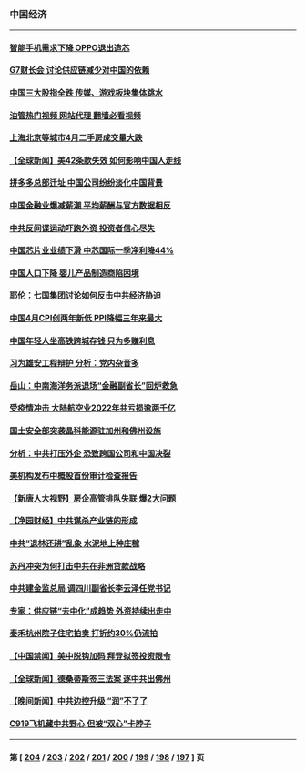 ### 中国经济
---
#### [智能手机需求下降 OPPO退出造芯](../../pages/ncid283/n13994948.md?05130445) 
#### [G7财长会 讨论供应链减少对中国的依赖](../../pages/ncid283/n13994903.md?05130445) 
#### [中国三大股指全跌 传媒、游戏板块集体跳水](../../pages/ncid283/n13994759.md?05130445) 
#### [油管热门视频 网站代理 翻墙必看视频](http://138.2.39.72:81/youtube.html?epic-marker?05130445)
#### [上海北京等城市4月二手房成交量大跌](../../pages/ncid283/n13994655.md?05130445) 
#### [【全球新闻】美42条款失效 如何影响中国人走线](../../pages/ncid283/n13994699.md?05130445) 
#### [拼多多总部迁址 中国公司纷纷淡化中国背景](../../pages/ncid283/n13994366.md?05130445) 
#### [中国金融业爆减薪潮 平均薪酬与官方数据相反](../../pages/ncid283/n13994415.md?05130445) 
#### [中共反间谍运动吓跑外资 投资者信心尽失](../../pages/ncid283/n13994515.md?05130445) 
#### [中国芯片业业绩下滑 中芯国际一季净利降44%](../../pages/ncid283/n13994292.md?05130445) 
#### [中国人口下降 婴儿产品制造商陷困境](../../pages/ncid283/n13994277.md?05130445) 
#### [耶伦：七国集团讨论如何反击中共经济胁迫](../../pages/ncid283/n13994141.md?05130445) 
#### [中国4月CPI创两年新低 PPI降幅三年来最大](../../pages/ncid283/n13993744.md?05130445) 
#### [中国年轻人坐高铁跨城存钱 只为多赚利息](../../pages/ncid283/n13994133.md?05130445) 
#### [习为雄安工程辩护 分析：党内杂音多](../../pages/ncid283/n13993747.md?05130445) 
#### [岳山：中南海洋务派退场“金融副省长”回炉救急](../../pages/ncid283/n13993890.md?05130445) 
#### [受疫情冲击 大陆航空业2022年共亏损逾两千亿](../../pages/ncid283/n13993427.md?05130445) 
#### [国土安全部突袭晶科能源驻加州和佛州设施](../../pages/ncid283/n13993270.md?05130445) 
#### [分析：中共打压外企 恐致跨国公司和中国决裂](../../pages/ncid283/n13993252.md?05130445) 
#### [美机构发布中概股首份审计检查报告](../../pages/ncid283/n13993266.md?05130445) 
#### [【新唐人大视野】房企高管排队失联 爆2大问题](../../pages/ncid283/n13993235.md?05130445) 
#### [【净园财经】中共谋杀产业链的形成](../../pages/ncid283/n13993205.md?05130445) 
#### [中共“退林还耕”乱象 水泥地上种庄稼](../../pages/ncid283/n13993159.md?05130445) 
#### [苏丹冲突为何打击中共在非洲贷款战略](../../pages/ncid283/n13993193.md?05130445) 
#### [中共建金监总局 调四川副省长李云泽任党书记](../../pages/ncid283/n13992951.md?05130445) 
#### [专家：供应链“去中化”成趋势 外资持续出走中](../../pages/ncid283/n13992904.md?05130445) 
#### [泰禾杭州院子住宅拍卖 打折约30%仍流拍](../../pages/ncid283/n13992970.md?05130445) 
#### [【中国禁闻】美中脱钩加码 拜登拟签投资限令](../../pages/ncid283/n13992461.md?05130445) 
#### [【全球新闻】德桑蒂斯签三法案 逐中共出佛州](../../pages/ncid283/n13992919.md?05130445) 
#### [【晚间新闻】中共边控升级 “润”不了了](../../pages/ncid283/n13992918.md?05130445) 
#### [C919飞机藏中共野心 但被“双心”卡脖子](../../pages/ncid283/n13991824.md?05130445) 

---
#### 第 [ [204](./204.md?05130445) / [203](./203.md?05130445) / [202](./202.md?05130445) / [201](./201.md?05130445) / [200](./200.md?05130445) / [199](./199.md?05130445) / [198](./198.md?05130445) / [197](./197.md?05130445) ] 页
